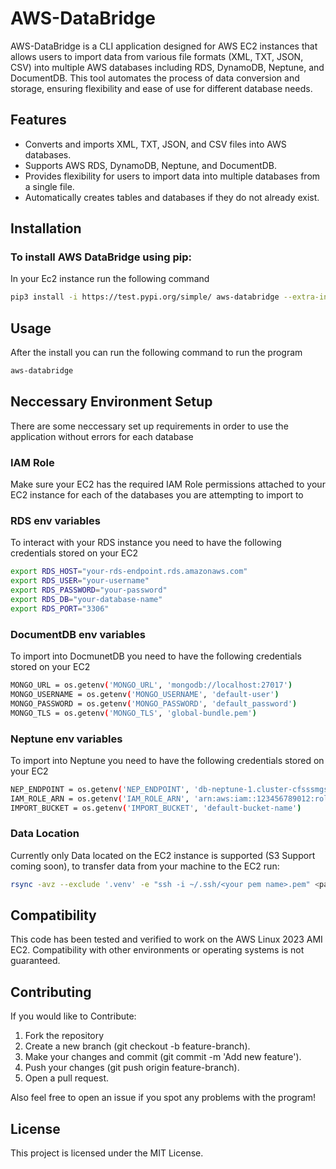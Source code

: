 # AWS-DataBridge
AWS-DataBridge is a CLI application designed for AWS EC2 instances that allows users to import data from various file formats (XML, TXT, JSON, CSV) into multiple AWS databases including RDS, DynamoDB, Neptune, and DocumentDB. This tool automates the process of data conversion and storage, ensuring flexibility and ease of use for different database needs.

## Features
- Converts and imports XML, TXT, JSON, and CSV files into AWS databases.
- Supports AWS RDS, DynamoDB, Neptune, and DocumentDB.
- Provides flexibility for users to import data into multiple databases from a single file.
- Automatically creates tables and databases if they do not already exist.

## Installation

### To install AWS DataBridge using pip: 

In your Ec2 instance run the following command
```bash
pip3 install -i https://test.pypi.org/simple/ aws-databridge --extra-index-url https://pypi.org/simple
```
## Usage 
After the install you can run the following command to run the program 
```bash
aws-databridge
```
## Neccessary Environment Setup

There are some neccessary set up requirements in order to use the application without errors for each database 

### IAM Role

Make sure your EC2 has the required IAM Role permissions attached to your EC2 instance for each of the databases you are attempting to import to

### RDS env variables 

To interact with your RDS instance you need to have the following credentials stored on your EC2 
```bash
export RDS_HOST="your-rds-endpoint.rds.amazonaws.com"
export RDS_USER="your-username"
export RDS_PASSWORD="your-password"
export RDS_DB="your-database-name"
export RDS_PORT="3306"
```
### DocumentDB env variables 

To import into DocmunetDB you need to have the following credentials stored on your EC2 
```bash
MONGO_URL = os.getenv('MONGO_URL', 'mongodb://localhost:27017')
MONGO_USERNAME = os.getenv('MONGO_USERNAME', 'default-user')
MONGO_PASSWORD = os.getenv('MONGO_PASSWORD', 'default_password')
MONGO_TLS = os.getenv('MONGO_TLS', 'global-bundle.pem')
```
### Neptune env variables 

To import into Neptune you need to have the following credentials stored on your EC2 
```bash
NEP_ENDPOINT = os.getenv('NEP_ENDPOINT', 'db-neptune-1.cluster-cfsssmgsia9l.us-east-1.neptune.amazonaws.com')
IAM_ROLE_ARN = os.getenv('IAM_ROLE_ARN', 'arn:aws:iam::123456789012:role/NeptuneAccessDev')
IMPORT_BUCKET = os.getenv('IMPORT_BUCKET', 'default-bucket-name')

```

### Data Location 

Currently only Data located on the EC2 instance is supported (S3 Support coming soon), to transfer data from your machine to the EC2 run: 
```bash
rsync -avz --exclude '.venv' -e "ssh -i ~/.ssh/<your pem name>.pem" <path to your code> ec2-user@<ec2 ip>:/home/ec2-user/
```
## Compatibility

This code has been tested and verified to work on the AWS Linux 2023 AMI EC2. Compatibility with other environments or operating systems is not guaranteed.

## Contributing 

If you would like to Contribute:
1. Fork the repository
2. Create a new branch (git checkout -b feature-branch).
3. Make your changes and commit (git commit -m 'Add new feature').
4. Push your changes (git push origin feature-branch).
5. Open a pull request.

Also feel free to open an issue if you spot any problems with the program!

## License

This project is licensed under the MIT License.





